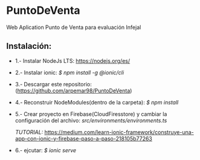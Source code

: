 # PuntoDeVenta

Web Aplication Punto de Venta para evaluación Infejal


## Instalación:

* 1.- Instalar NodeJs LTS: https://nodejs.org/es/
* 2.- Instalar ionic: *$ npm install -g @ionic/cli*
* 3.- Descargar este repositorio: (https://github.com/arpemar98/PuntoDeVenta)
* 4.- Reconstruir NodeModules(dentro de la carpeta): *$ npm install*
* 5.- Crear proyecto en Firebase(CloudFiresstore) y cambiar la configuración del archivo: *src/environments/environments.ts*

  *TUTORIAL:*
  https://medium.com/learn-ionic-framework/construye-una-app-con-ionic-y-firebase-paso-a-paso-218105b77263

* 6.- ejcutar: *$ ionic serve*

